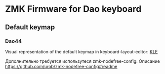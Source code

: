 # ZMK Firmware for Dao keyboard

## Default keymap

### Dao44

Visual representation of the default keymap in keyboard-layout-editor: [KLE](http://www.keyboard-layout-editor.com/#/gists/cee49008febf822fc629f95740b513db)

Дополнительно требуется использутеся zmk-nodefree-config. Описание https://github.com/urob/zmk-nodefree-config#readme
